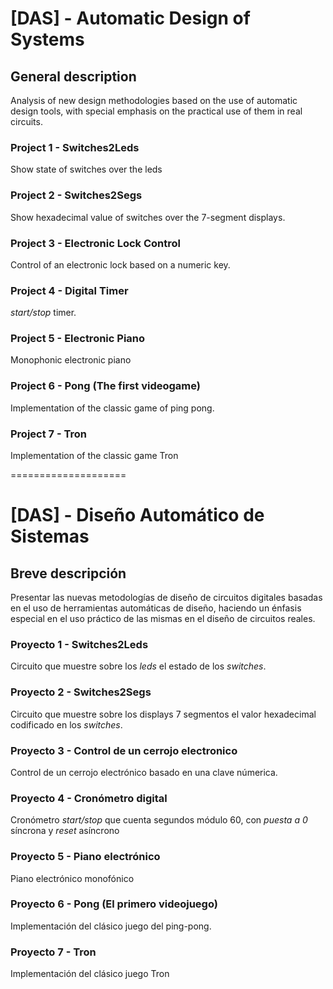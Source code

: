 [DAS] - Automatic Design of Systems
==

## General description

Analysis of new design methodologies based on the use of automatic design tools, with special emphasis on the practical use of them in real circuits. 

### Project 1 - Switches2Leds

Show state of switches over the leds

### Project 2 - Switches2Segs

Show hexadecimal value of switches over the 7-segment displays.

### Project 3 - Electronic Lock Control

Control of an electronic lock based on a numeric key. 

### Project 4 - Digital Timer

*start/stop* timer. 

### Project 5 - Electronic Piano

Monophonic electronic piano 

### Project 6 - Pong (The first videogame)

Implementation of the classic game of ping pong.

### Project 7 - Tron

Implementation of the classic game Tron

====================


[DAS] - Diseño Automático de Sistemas
==

## Breve descripción

Presentar las nuevas metodologías de diseño de circuitos digitales basadas en el uso de herramientas automáticas de diseño, haciendo un énfasis especial en el uso práctico de las mismas en el diseño de circuitos reales.

### Proyecto 1 - Switches2Leds

Circuito que muestre sobre los *leds* el estado de los *switches*.

### Proyecto 2 - Switches2Segs

Circuito que muestre sobre los displays 7 segmentos el valor hexadecimal codificado en los *switches*.

### Proyecto 3 - Control de un cerrojo electronico

Control de un cerrojo electrónico basado en una clave númerica.

### Proyecto 4 - Cronómetro digital

Cronómetro *start/stop* que cuenta segundos módulo 60, con *puesta a 0* síncrona y *reset* asíncrono

### Proyecto 5 - Piano electrónico

Piano electrónico monofónico

### Proyecto 6 - Pong (El primero videojuego)

Implementación del clásico juego del ping-pong.

### Proyecto 7 - Tron

Implementación del clásico juego Tron


